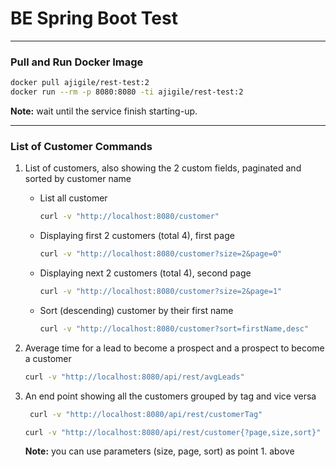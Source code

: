 # BE Spring Boot Test


---
### Pull and Run Docker Image

```bash
docker pull ajigile/rest-test:2
docker run --rm -p 8080:8080 -ti ajigile/rest-test:2
``` 
**Note:** wait until the service finish starting-up.

---
### List of Customer Commands

1. List of customers, also showing the 2 custom fields, paginated and sorted by
   customer name
   
   - List all customer
        ```bash
        curl -v "http://localhost:8080/customer"
        ``` 

    - Displaying first 2 customers (total 4), first page
        ```bash
        curl -v "http://localhost:8080/customer?size=2&page=0"
        ```

    - Displaying next 2 customers (total 4), second page
        ```bash
        curl -v "http://localhost:8080/customer?size=2&page=1"
        ```

    - Sort (descending) customer by their first name
        ```bash
        curl -v "http://localhost:8080/customer?sort=firstName,desc"
        ```
      
2. Average time for a lead to become a prospect and a prospect to become a customer
    ```bash
    curl -v "http://localhost:8080/api/rest/avgLeads"
    ```
3. An end point showing all the customers grouped by tag and vice versa
   ```bash
    curl -v "http://localhost:8080/api/rest/customerTag"
    ```
    ```bash
    curl -v "http://localhost:8080/api/rest/customer{?page,size,sort}"
    ```
   **Note:** you can use parameters (size, page, sort) as point 1. above
